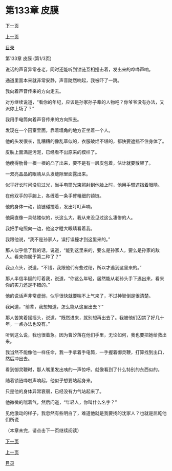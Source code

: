 <h1>第133章   皮膜</h1>
            <div><p><a href="./397_%E7%AC%AC133%E7%AB%A0_%E7%9A%AE%E8%86%9C.md">下一页</a></p><p><a href="./395_%E7%AC%AC132%E7%AB%A0_%E5%9C%B0%E7%89%A2.md">上一页</a></p><p><a href="../">目录</a></p></div>
            <div><p>第133章   皮膜 (第1/3页)</p><p>说话的声音异常苍老，同时还能听到锁链互相撞击着，发出来的哗哗声响。</p><p>通道里面本来就非常安静，声音陡然响起，我被吓了一跳。</p><p>我向着声音传来的方向走去。</p><p>对方继续说道，“看你的年纪，应该是孙家孙子辈的人物吧？你爷爷没有办法，又派你上场了？”</p><p>我用手电筒向着声音传来的方向照去。</p><p>发现在一个囚室里面，靠着墙角的地方正坐着一个人。</p><p>他的头发很长，乱糟糟的像乱草似的，衣服破烂不堪的，都快要遮挡不住身体了。</p><p>皮肤上面满是污泥，已经看不出原来的模样了。</p><p>他瘦得肋骨一根一根的凸了出来，要不是有一层皮包着，估计就要散架了。</p><p>一双亮晶晶的眼睛从头发缝隙里面露出来。</p><p>似乎好长时间没见过光，当手电筒光束照射到他脸上时，他用手臂遮挡着眼睛。</p><p>在他双手的手腕上，各缠着一条手臂粗细的锁链。</p><p>他的身体一动，锁链碰撞着，发出叮叮声响。</p><p>他简直像一具骷髅似的，长这么大，我从来没见过这么凄惨的人。</p><p>我把手电照向一边，他这才瞪大眼睛看着我。</p><p>我跟他说，“我不是孙家人，误打误撞才到这里来的。”</p><p>那人似乎信了我的话，说道，“能到这里来的，要么是孙家人，要么是孙家的敌人。看来你属于第二种了？”</p><p>我点点头，说道，“不错，我跟他们有些过结，所以才逃到这里来的。”</p><p>那人半信半疑的盯着我，说道，“你这么年轻，居然能从老孙头手下逃出来，看来你的实力还是不错的。”</p><p>他的说话声非常虚弱，似乎很快就要喘不上气来了，不过神智倒是很清楚。</p><p>我问道，“前辈，我想知道，怎么能从这里出去？”</p><p>那人苦笑着摇摇头，说道，“既然进来，就别想再出去了。我被他们囚禁了好几十年，一点办法也没有。”</p><p>听到这么说，我也很着急。因为曹汐落在他们手里，无论如何，我也要把她给救出来。</p><p>我当然不能像他一样任命，我一手拿着手电筒，一手握着御灵鞭，打算找到出口，然后冲出去。</p><p>看到御灵鞭时，那人嘴里发出咦的一声惊呼。就像看到了什么特别的东西似的。</p><p>随着锁链哗啦声响起，他似乎想要站起身来。</p><p>只是他的身体异常衰弱，已经没有力气站起来了。</p><p>他微微的喘着气，然后问道，“年轻人，你叫什么名字？”</p><p>见他激动的样子，我忽然有些明白了，难道他就是我要找的沈家人？也就是屈乾他们所说</p><p>（本章未完，请点击下一页继续阅读）</p></div>
            <div><p><a href="./397_%E7%AC%AC133%E7%AB%A0_%E7%9A%AE%E8%86%9C.md">下一页</a></p><p><a href="./395_%E7%AC%AC132%E7%AB%A0_%E5%9C%B0%E7%89%A2.md">上一页</a></p><p><a href="../">目录</a></p></div>